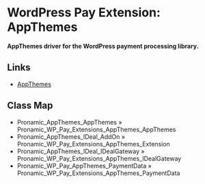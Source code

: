 # WordPress Pay Extension: AppThemes

**AppThemes driver for the WordPress payment processing library.**

## Links

*	[AppThemes](https://www.appthemes.com/)

## Class Map

*	Pronamic_AppThemes_AppThemes » Pronamic_WP_Pay_Extensions_AppThemes_AppThemes
*	Pronamic_AppThemes_IDeal_AddOn » Pronamic_WP_Pay_Extensions_AppThemes_Extension
*	Pronamic_AppThemes_IDeal_IDealGateway » Pronamic_WP_Pay_Extensions_AppThemes_IDealGateway
*	Pronamic_WP_Pay_AppThemes_PaymentData » Pronamic_WP_Pay_Extensions_AppThemes_PaymentData
